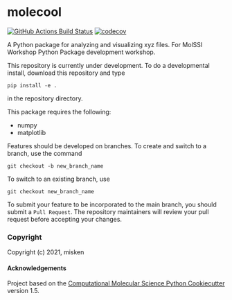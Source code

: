 molecool
==============================
[//]: # (Badges)
[![GitHub Actions Build Status](https://github.com/misken/molecool/workflows/CI/badge.svg)](https://github.com/misken/molecool/actions?query=workflow%3ACI)
[![codecov](https://codecov.io/gh/misken/molecool/branch/master/graph/badge.svg)](https://codecov.io/gh/misken/molecool/branch/master)


A Python package for analyzing and visualizing xyz files. For MolSSI Workshop Python Package development workshop.

This repository is currently under development. To do a developmental install, download this repository and type

`pip install -e .`

in the repository directory.

This package requires the following:
  - numpy
  - matplotlib
  
Features should be developed on branches. To create and switch to a branch, use the command

`git checkout -b new_branch_name`

To switch to an existing branch, use

`git checkout new_branch_name`

To submit your feature to be incorporated to the main branch, you should submit a `Pull Request`. The repository maintainers will review your pull request before accepting your changes.


### Copyright

Copyright (c) 2021, misken


#### Acknowledgements
 
Project based on the 
[Computational Molecular Science Python Cookiecutter](https://github.com/molssi/cookiecutter-cms) version 1.5.
